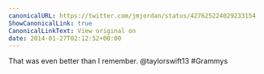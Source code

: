 ```yaml
---
canonicalURL: https://twitter.com/jmjordan/status/427625224029233154
ShowCanonicalLink: true
CanonicalLinkText: View original on
date: 2014-01-27T02:12:52+00:00
---
```

That was even better than I remember. @taylorswift13 #Grammys